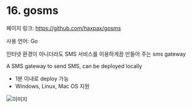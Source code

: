 # 16. gosms

페이지 링크: https://github.com/haxpax/gosms

사용 언어: Go

인터넷 환경이 아니더라도 SMS 서비스를 이용하게끔 만들어 주는 sms gateway

A SMS gateway to send SMS, can be deployed locally


* 1분 이내로 deploy 가능
* Windows, Linux, Mac OS 지원

![이미지](../img/003-16.png)
